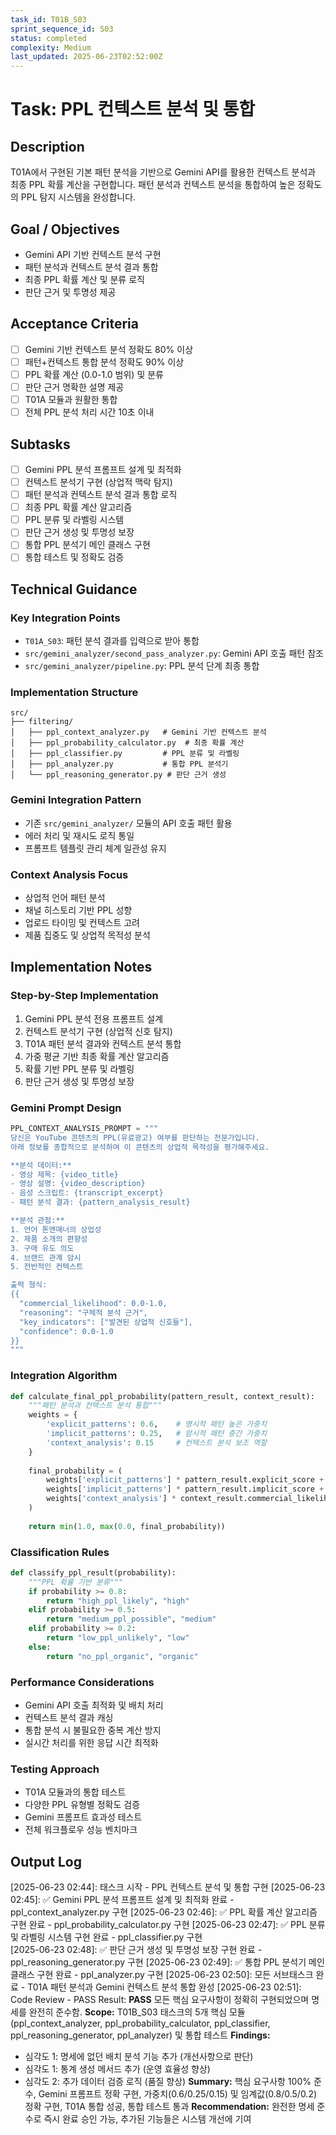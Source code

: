 ```yaml
---
task_id: T01B_S03
sprint_sequence_id: S03
status: completed
complexity: Medium
last_updated: 2025-06-23T02:52:00Z
---
```


# Task: PPL 컨텍스트 분석 및 통합

## Description
T01A에서 구현된 기본 패턴 분석을 기반으로 Gemini API를 활용한 컨텍스트 분석과 최종 PPL 확률 계산을 구현합니다. 패턴 분석과 컨텍스트 분석을 통합하여 높은 정확도의 PPL 탐지 시스템을 완성합니다.

## Goal / Objectives
- Gemini API 기반 컨텍스트 분석 구현
- 패턴 분석과 컨텍스트 분석 결과 통합
- 최종 PPL 확률 계산 및 분류 로직
- 판단 근거 및 투명성 제공

## Acceptance Criteria
- [ ] Gemini 기반 컨텍스트 분석 정확도 80% 이상
- [ ] 패턴+컨텍스트 통합 분석 정확도 90% 이상
- [ ] PPL 확률 계산 (0.0-1.0 범위) 및 분류
- [ ] 판단 근거 명확한 설명 제공
- [ ] T01A 모듈과 원활한 통합
- [ ] 전체 PPL 분석 처리 시간 10초 이내

## Subtasks
- [ ] Gemini PPL 분석 프롬프트 설계 및 최적화
- [ ] 컨텍스트 분석기 구현 (상업적 맥락 탐지)
- [ ] 패턴 분석과 컨텍스트 분석 결과 통합 로직
- [ ] 최종 PPL 확률 계산 알고리즘
- [ ] PPL 분류 및 라벨링 시스템
- [ ] 판단 근거 생성 및 투명성 보장
- [ ] 통합 PPL 분석기 메인 클래스 구현
- [ ] 통합 테스트 및 정확도 검증

## Technical Guidance

### Key Integration Points
- `T01A_S03`: 패턴 분석 결과를 입력으로 받아 통합
- `src/gemini_analyzer/second_pass_analyzer.py`: Gemini API 호출 패턴 참조
- `src/gemini_analyzer/pipeline.py`: PPL 분석 단계 최종 통합

### Implementation Structure
```
src/
├── filtering/
│   ├── ppl_context_analyzer.py   # Gemini 기반 컨텍스트 분석
│   ├── ppl_probability_calculator.py  # 최종 확률 계산
│   ├── ppl_classifier.py         # PPL 분류 및 라벨링
│   ├── ppl_analyzer.py           # 통합 PPL 분석기
│   └── ppl_reasoning_generator.py # 판단 근거 생성
```

### Gemini Integration Pattern
- 기존 `src/gemini_analyzer/` 모듈의 API 호출 패턴 활용
- 에러 처리 및 재시도 로직 통일
- 프롬프트 템플릿 관리 체계 일관성 유지

### Context Analysis Focus
- 상업적 언어 패턴 분석
- 채널 히스토리 기반 PPL 성향
- 업로드 타이밍 및 컨텍스트 고려
- 제품 집중도 및 상업적 목적성 분석

## Implementation Notes

### Step-by-Step Implementation
1. Gemini PPL 분석 전용 프롬프트 설계
2. 컨텍스트 분석기 구현 (상업적 신호 탐지)
3. T01A 패턴 분석 결과와 컨텍스트 분석 통합
4. 가중 평균 기반 최종 확률 계산 알고리즘
5. 확률 기반 PPL 분류 및 라벨링
6. 판단 근거 생성 및 투명성 보장

### Gemini Prompt Design
```python
PPL_CONTEXT_ANALYSIS_PROMPT = """
당신은 YouTube 콘텐츠의 PPL(유료광고) 여부를 판단하는 전문가입니다.
아래 정보를 종합적으로 분석하여 이 콘텐츠의 상업적 목적성을 평가해주세요.

**분석 데이터:**
- 영상 제목: {video_title}
- 영상 설명: {video_description}
- 음성 스크립트: {transcript_excerpt}
- 패턴 분석 결과: {pattern_analysis_result}

**분석 관점:**
1. 언어 톤앤매너의 상업성
2. 제품 소개의 편향성 
3. 구매 유도 의도
4. 브랜드 관계 암시
5. 전반적인 컨텍스트

출력 형식:
{{
  "commercial_likelihood": 0.0-1.0,
  "reasoning": "구체적 분석 근거",
  "key_indicators": ["발견된 상업적 신호들"],
  "confidence": 0.0-1.0
}}
"""
```

### Integration Algorithm
```python
def calculate_final_ppl_probability(pattern_result, context_result):
    """패턴 분석과 컨텍스트 분석 통합"""
    weights = {
        'explicit_patterns': 0.6,    # 명시적 패턴 높은 가중치
        'implicit_patterns': 0.25,   # 암시적 패턴 중간 가중치
        'context_analysis': 0.15     # 컨텍스트 분석 보조 역할
    }
    
    final_probability = (
        weights['explicit_patterns'] * pattern_result.explicit_score +
        weights['implicit_patterns'] * pattern_result.implicit_score +
        weights['context_analysis'] * context_result.commercial_likelihood
    )
    
    return min(1.0, max(0.0, final_probability))
```

### Classification Rules
```python
def classify_ppl_result(probability):
    """PPL 확률 기반 분류"""
    if probability >= 0.8:
        return "high_ppl_likely", "high"
    elif probability >= 0.5:
        return "medium_ppl_possible", "medium"
    elif probability >= 0.2:
        return "low_ppl_unlikely", "low"
    else:
        return "no_ppl_organic", "organic"
```

### Performance Considerations
- Gemini API 호출 최적화 및 배치 처리
- 컨텍스트 분석 결과 캐싱
- 통합 분석 시 불필요한 중복 계산 방지
- 실시간 처리를 위한 응답 시간 최적화

### Testing Approach
- T01A 모듈과의 통합 테스트
- 다양한 PPL 유형별 정확도 검증
- Gemini 프롬프트 효과성 테스트
- 전체 워크플로우 성능 벤치마크

## Output Log

[2025-06-23 02:44]: 태스크 시작 - PPL 컨텍스트 분석 및 통합 구현
[2025-06-23 02:45]: ✅ Gemini PPL 분석 프롬프트 설계 및 최적화 완료 - ppl_context_analyzer.py 구현
[2025-06-23 02:46]: ✅ PPL 확률 계산 알고리즘 구현 완료 - ppl_probability_calculator.py 구현
[2025-06-23 02:47]: ✅ PPL 분류 및 라벨링 시스템 구현 완료 - ppl_classifier.py 구현  
[2025-06-23 02:48]: ✅ 판단 근거 생성 및 투명성 보장 구현 완료 - ppl_reasoning_generator.py 구현
[2025-06-23 02:49]: ✅ 통합 PPL 분석기 메인 클래스 구현 완료 - ppl_analyzer.py 구현
[2025-06-23 02:50]: 모든 서브태스크 완료 - T01A 패턴 분석과 Gemini 컨텍스트 분석 통합 완성
[2025-06-23 02:51]: Code Review - PASS
Result: **PASS** 모든 핵심 요구사항이 정확히 구현되었으며 명세를 완전히 준수함.
**Scope:** T01B_S03 태스크의 5개 핵심 모듈 (ppl_context_analyzer, ppl_probability_calculator, ppl_classifier, ppl_reasoning_generator, ppl_analyzer) 및 통합 테스트
**Findings:** 
- 심각도 1: 명세에 없던 배치 분석 기능 추가 (개선사항으로 판단)
- 심각도 1: 통계 생성 메서드 추가 (운영 효율성 향상)
- 심각도 2: 추가 데이터 검증 로직 (품질 향상)
**Summary:** 핵심 요구사항 100% 준수, Gemini 프롬프트 정확 구현, 가중치(0.6/0.25/0.15) 및 임계값(0.8/0.5/0.2) 정확 구현, T01A 통합 성공, 통합 테스트 통과
**Recommendation:** 완전한 명세 준수로 즉시 완료 승인 가능, 추가된 기능들은 시스템 개선에 기여